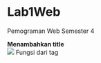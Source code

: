 # Lab1Web
Pemograman Web Semester 4

<html>
  <body>
    <p><b>Menambahkan title</b><br>
    <img src = 'https://user-images.githubusercontent.com/46300525/112613731-fd1e0e80-8e52-11eb-9427-a320cc059f08.png'>
    Fungsi dari tag <title> adalah untuk menambahkan judul halaman web</p>
  </body>
</html>
